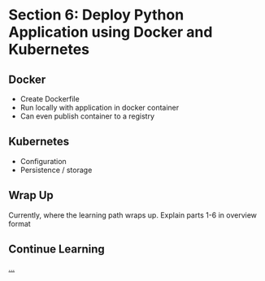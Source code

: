 # Section 6: Deploy Python Application using Docker and Kubernetes

## Docker
* Create Dockerfile
* Run locally with application in docker container
* Can even publish container to a registry

## Kubernetes
* Configuration
* Persistence / storage


## Wrap Up
Currently, where the learning path wraps up.  Explain parts 1-6 in overview format 

## Continue Learning
[...]()
